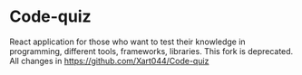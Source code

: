 # Code-quiz
React application for those who want to test their knowledge in programming, different tools, frameworks, libraries.
This fork is deprecated. All changes in https://github.com/Xart044/Code-quiz
